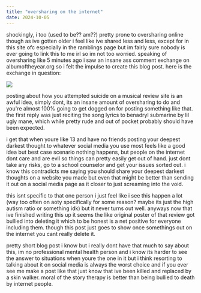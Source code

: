 ```yaml
---
title: "oversharing on the internet"
date: 2024-10-05
---
```


shockingly, i too (used to be?? am??) pretty prone to oversharing online though as ive gotten older i feel like ive shared less and less, except for in this site ofc especially in the ramblings page but im fairly sure nobody is ever going to link this to me irl so im not too worried. speaking of oversharing like 5 minutes ago i saw an insane ass comment exchange on albumoftheyear.org so i felt the impulse to create this blog post. here is the exchange in question:

![](https://i.imgur.com/UYYPqbN.png)

posting about how you attempted suicide on a musical review site is an awful idea, simply dont, its an insane amount of oversharing to do and you're almost 100% going to get dogged on for posting something like that. the first reply was just reciting the song lyrics to benadryl submarine by lil ugly mane, which while pretty rude and out of pocket probably should have been expected.

i get that when youre like 13 and have no friends posting your deepest darkest thought to whatever social media you use most feels like a good idea but best case scenario nothing happens, but people on the internet dont care and are evil so things can pretty easily get out of hand. just dont take any risks, go to a school counselor and get your issues sorted out. i know this contradicts me saying you should share your deepest darkest thoughts on a website you made but even that might be better than sending it out on a social media page as it closer to just screaming into the void.

this isnt specific to that one person i just feel like i see this happen a lot (way too often on aoty specifically for some reason? maybe its just the high autism ratio or something idk) but it never turns out well. anyways now that ive finished writing this up it seems the like original poster of that review got bullied into deleting it which to be honest is a net positive for everyone including them. though this post just goes to show once somethings out on the internet you cant really delete it. 

pretty short blog post i know but i really dont have that much to say about this, im no professional mental health person and i know its harder to see the answer to situations when youre the one in it but i think resorting to talking about it on social media is always the worst choice and if you ever see me make a post like that just know that ive been killed and replaced by a skin walker. moral of the story therapy is better than being bullied to death by internet people.